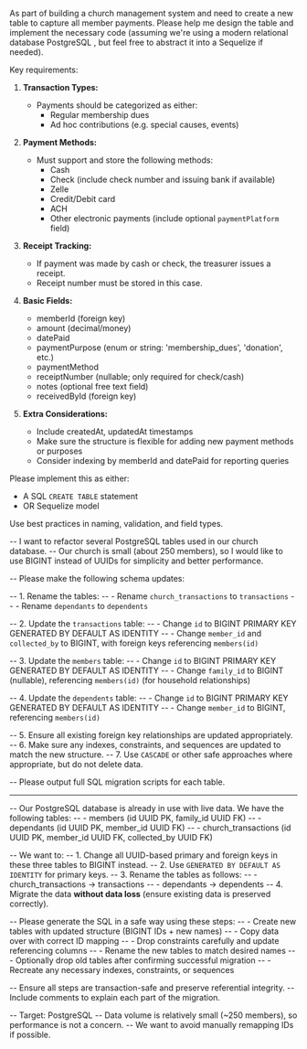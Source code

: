 As part of building a church management system and need to create a new  table to capture all member payments. Please help me design the table and implement the necessary code (assuming we're using a modern relational database PostgreSQL , but feel free to abstract it into a Sequelize if needed).

Key requirements:

1. **Transaction Types:**
   - Payments should be categorized as either:
     - Regular membership dues
     - Ad hoc contributions (e.g. special causes, events)

2. **Payment Methods:**
   - Must support and store the following methods:
     - Cash
     - Check (include check number and issuing bank if available)
     - Zelle
     - Credit/Debit card
     - ACH
     - Other electronic payments (include optional `paymentPlatform` field)

3. **Receipt Tracking:**
   - If payment was made by cash or check, the treasurer issues a receipt.
   - Receipt number must be stored in this case.

4. **Basic Fields:**
   - memberId (foreign key)
   - amount (decimal/money)
   - datePaid
   - paymentPurpose (enum or string: 'membership_dues', 'donation', etc.)
   - paymentMethod
   - receiptNumber (nullable; only required for check/cash)
   - notes (optional free text field)
   - receivedById (foreign key)

5. **Extra Considerations:**
   - Include createdAt, updatedAt timestamps
   - Make sure the structure is flexible for adding new payment methods or purposes
   - Consider indexing by memberId and datePaid for reporting queries

Please implement this as either:
- A SQL `CREATE TABLE` statement
- OR Sequelize model

Use best practices in naming, validation, and field types.

-- I want to refactor several PostgreSQL tables used in our church database. 
-- Our church is small (about 250 members), so I would like to use BIGINT instead of UUIDs for simplicity and better performance.

-- Please make the following schema updates:

-- 1. Rename the tables:
--    - Rename `church_transactions` to `transactions`
--    - Rename `dependants` to `dependents`

-- 2. Update the `transactions` table:
--    - Change `id` to BIGINT PRIMARY KEY GENERATED BY DEFAULT AS IDENTITY
--    - Change `member_id` and `collected_by` to BIGINT, with foreign keys referencing `members(id)`

-- 3. Update the `members` table:
--    - Change `id` to BIGINT PRIMARY KEY GENERATED BY DEFAULT AS IDENTITY
--    - Change `family_id` to BIGINT (nullable), referencing `members(id)` (for household relationships)

-- 4. Update the `dependents` table:
--    - Change `id` to BIGINT PRIMARY KEY GENERATED BY DEFAULT AS IDENTITY
--    - Change `member_id` to BIGINT, referencing `members(id)`

-- 5. Ensure all existing foreign key relationships are updated appropriately.
-- 6. Make sure any indexes, constraints, and sequences are updated to match the new structure.
-- 7. Use `CASCADE` or other safe approaches where appropriate, but do not delete data.

-- Please output full SQL migration scripts for each table.



----------------------------------------------------------

-- Our PostgreSQL database is already in use with live data. We have the following tables:
-- - members (id UUID PK, family_id UUID FK)
-- - dependants (id UUID PK, member_id UUID FK)
-- - church_transactions (id UUID PK, member_id UUID FK, collected_by UUID FK)

-- We want to:
-- 1. Change all UUID-based primary and foreign keys in these three tables to BIGINT instead.
-- 2. Use `GENERATED BY DEFAULT AS IDENTITY` for primary keys.
-- 3. Rename the tables as follows:
--    - church_transactions -> transactions
--    - dependants -> dependents
-- 4. Migrate the data **without data loss** (ensure existing data is preserved correctly).

-- Please generate the SQL in a safe way using these steps:
-- - Create new tables with updated structure (BIGINT IDs + new names)
-- - Copy data over with correct ID mapping
-- - Drop constraints carefully and update referencing columns
-- - Rename the new tables to match desired names
-- - Optionally drop old tables after confirming successful migration
-- - Recreate any necessary indexes, constraints, or sequences

-- Ensure all steps are transaction-safe and preserve referential integrity.
-- Include comments to explain each part of the migration.

-- Target: PostgreSQL
-- Data volume is relatively small (~250 members), so performance is not a concern.
-- We want to avoid manually remapping IDs if possible.
